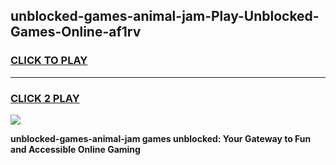 
## unblocked-games-animal-jam-Play-Unblocked-Games-Online-af1rv
<h3>
<a href="https://premium76.site?title=unblocked-games-animal-jam&ref=25A">CLICK TO PLAY</a></h3>
<hr>

<h3>
<a href="https://premium76.site?title=unblocked-games-animal-jam&ref=25A">CLICK 2 PLAY</a>
  
</h3>

<a href="https://premium76.site?title=unblocked-games-animal-jam&ref=25A"><img src="https://clearcache.store/games.png"></a>


**unblocked-games-animal-jam games unblocked: Your Gateway to Fun and Accessible Online Gaming**
